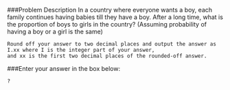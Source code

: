 ###Problem Description
In a country where everyone wants a boy, each family continues having babies till they have a boy.
After a long time, what is the proportion of boys to girls in the country? (Assuming probability of having a boy or a girl is the same)

```
Round off your answer to two decimal places and output the answer as I.xx where I is the integer part of your answer, 
and xx is the first two decimal places of the rounded-off answer.
```

###Enter your answer in the box below:

```
?
```